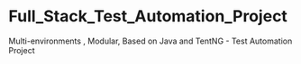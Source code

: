 # Full_Stack_Test_Automation_Project
Multi-environments , Modular, Based on Java and TentNG - Test Automation Project
